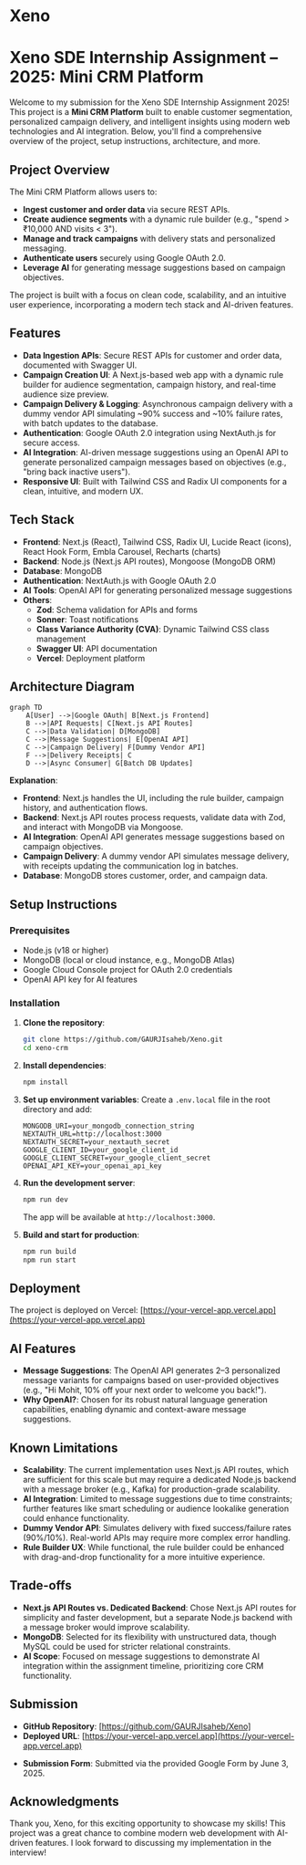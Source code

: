 # Xeno
# Xeno SDE Internship Assignment – 2025: Mini CRM Platform

Welcome to my submission for the Xeno SDE Internship Assignment 2025! This project is a **Mini CRM Platform** built to enable customer segmentation, personalized campaign delivery, and intelligent insights using modern web technologies and AI integration. Below, you'll find a comprehensive overview of the project, setup instructions, architecture, and more.

## Project Overview

The Mini CRM Platform allows users to:
- **Ingest customer and order data** via secure REST APIs.
- **Create audience segments** with a dynamic rule builder (e.g., "spend > ₹10,000 AND visits < 3").
- **Manage and track campaigns** with delivery stats and personalized messaging.
- **Authenticate users** securely using Google OAuth 2.0.
- **Leverage AI** for generating message suggestions based on campaign objectives.

The project is built with a focus on clean code, scalability, and an intuitive user experience, incorporating a modern tech stack and AI-driven features.

## Features

- **Data Ingestion APIs**: Secure REST APIs for customer and order data, documented with Swagger UI.
- **Campaign Creation UI**: A Next.js-based web app with a dynamic rule builder for audience segmentation, campaign history, and real-time audience size preview.
- **Campaign Delivery & Logging**: Asynchronous campaign delivery with a dummy vendor API simulating ~90% success and ~10% failure rates, with batch updates to the database.
- **Authentication**: Google OAuth 2.0 integration using NextAuth.js for secure access.
- **AI Integration**: AI-driven message suggestions using an OpenAI API to generate personalized campaign messages based on objectives (e.g., "bring back inactive users").
- **Responsive UI**: Built with Tailwind CSS and Radix UI components for a clean, intuitive, and modern UX.

## Tech Stack

- **Frontend**: Next.js (React), Tailwind CSS, Radix UI, Lucide React (icons), React Hook Form, Embla Carousel, Recharts (charts)
- **Backend**: Node.js (Next.js API routes), Mongoose (MongoDB ORM)
- **Database**: MongoDB
- **Authentication**: NextAuth.js with Google OAuth 2.0
- **AI Tools**: OpenAI API for generating personalized message suggestions
- **Others**:
  - **Zod**: Schema validation for APIs and forms
  - **Sonner**: Toast notifications
  - **Class Variance Authority (CVA)**: Dynamic Tailwind CSS class management
  - **Swagger UI**: API documentation
  - **Vercel**: Deployment platform

## Architecture Diagram

```mermaid
graph TD
    A[User] -->|Google OAuth| B[Next.js Frontend]
    B -->|API Requests| C[Next.js API Routes]
    C -->|Data Validation| D[MongoDB]
    C -->|Message Suggestions| E[OpenAI API]
    C -->|Campaign Delivery| F[Dummy Vendor API]
    F -->|Delivery Receipts| C
    D -->|Async Consumer| G[Batch DB Updates]
```

**Explanation**:
- **Frontend**: Next.js handles the UI, including the rule builder, campaign history, and authentication flows.
- **Backend**: Next.js API routes process requests, validate data with Zod, and interact with MongoDB via Mongoose.
- **AI Integration**: OpenAI API generates message suggestions based on campaign objectives.
- **Campaign Delivery**: A dummy vendor API simulates message delivery, with receipts updating the communication log in batches.
- **Database**: MongoDB stores customer, order, and campaign data.

## Setup Instructions

### Prerequisites
- Node.js (v18 or higher)
- MongoDB (local or cloud instance, e.g., MongoDB Atlas)
- Google Cloud Console project for OAuth 2.0 credentials
- OpenAI API key for AI features

### Installation
1. **Clone the repository**:
   ```bash
   git clone https://github.com/GAURJIsaheb/Xeno.git
   cd xeno-crm
   ```

2. **Install dependencies**:
   ```bash
   npm install
   ```

3. **Set up environment variables**:
   Create a `.env.local` file in the root directory and add:
   ```env
   MONGODB_URI=your_mongodb_connection_string
   NEXTAUTH_URL=http://localhost:3000
   NEXTAUTH_SECRET=your_nextauth_secret
   GOOGLE_CLIENT_ID=your_google_client_id
   GOOGLE_CLIENT_SECRET=your_google_client_secret
   OPENAI_API_KEY=your_openai_api_key
   ```

4. **Run the development server**:
   ```bash
   npm run dev
   ```
   The app will be available at `http://localhost:3000`.

5. **Build and start for production**:
   ```bash
   npm run build
   npm run start
   ```


## Deployment

The project is deployed on Vercel: [https://your-vercel-app.vercel.app](https://your-vercel-app.vercel.app)

## AI Features

- **Message Suggestions**: The OpenAI API generates 2–3 personalized message variants for campaigns based on user-provided objectives (e.g., "Hi Mohit, 10% off your next order to welcome you back!").
- **Why OpenAI?**: Chosen for its robust natural language generation capabilities, enabling dynamic and context-aware message suggestions.

## Known Limitations

- **Scalability**: The current implementation uses Next.js API routes, which are sufficient for this scale but may require a dedicated Node.js backend with a message broker (e.g., Kafka) for production-grade scalability.
- **AI Integration**: Limited to message suggestions due to time constraints; further features like smart scheduling or audience lookalike generation could enhance functionality.
- **Dummy Vendor API**: Simulates delivery with fixed success/failure rates (90%/10%). Real-world APIs may require more complex error handling.
- **Rule Builder UX**: While functional, the rule builder could be enhanced with drag-and-drop functionality for a more intuitive experience.



## Trade-offs

- **Next.js API Routes vs. Dedicated Backend**: Chose Next.js API routes for simplicity and faster development, but a separate Node.js backend with a message broker would improve scalability.
- **MongoDB**: Selected for its flexibility with unstructured data, though MySQL could be used for stricter relational constraints.
- **AI Scope**: Focused on message suggestions to demonstrate AI integration within the assignment timeline, prioritizing core CRM functionality.

## Submission

- **GitHub Repository**: [https://github.com/GAURJIsaheb/Xeno]
- **Deployed URL**: [https://your-vercel-app.vercel.app](https://your-vercel-app.vercel.app)
<!-- - **Demo Video**: [Link to Demo Video](#) -->
- **Submission Form**: Submitted via the provided Google Form by June 3, 2025.

## Acknowledgments

Thank you, Xeno, for this exciting opportunity to showcase my skills! This project was a great chance to combine modern web development with AI-driven features. I look forward to discussing my implementation in the interview!

